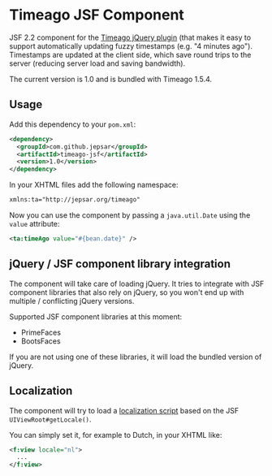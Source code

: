 # Timeago JSF Component

JSF 2.2 component for the [Timeago jQuery plugin](https://github.com/rmm5t/jquery-timeago) (that makes it easy to
support automatically updating fuzzy timestamps (e.g. "4 minutes ago"). Timestamps are updated at the client side, which
save round trips to the server (reducing server load and saving bandwidth).

The current version is 1.0 and is bundled with Timeago 1.5.4.

## Usage

Add this dependency to your `pom.xml`:

````xml
<dependency>
  <groupId>com.github.jepsar</groupId>
  <artifactId>timeago-jsf</artifactId>
  <version>1.0</version>
</dependency>
````

In your XHTML files add the following namespace:

````xml
xmlns:ta="http://jepsar.org/timeago"
````

Now you can use the component by passing a `java.util.Date` using the `value` attribute:

````xml
<ta:timeAgo value="#{bean.date}" />
````

## jQuery / JSF component library integration

The component will take care of loading jQuery. It tries to integrate with JSF component libraries that also rely on
jQuery, so you won't end up with multiple / conflicting jQuery versions.

Supported JSF component libraries at this moment:

* PrimeFaces
* BootsFaces

If you are not using one of these libraries, it will load the bundled version of jQuery.

## Localization

The component will try to load a [localization script](https://github.com/jepsar/Timeago-JSF-Component/tree/master/src/main/resources/META-INF/resources/jepsar/locale)
based on the JSF `UIViewRoot#getLocale()`.

You can simply set it, for example to Dutch, in your XHTML like:

````xml
<f:view locale="nl">
  ...
</f:view>
````

